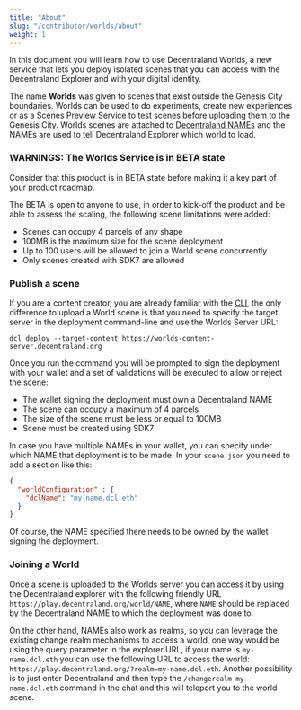 ```yaml
---
title: "About"
slug: "/contributor/worlds/about"
weight: 1
---
```


In this document you will learn how to use Decentraland Worlds, a new service that lets you deploy isolated scenes that you can access with the Decentraland Explorer and with your digital identity.  

The name **Worlds** was given to scenes that exist outside the Genesis City boundaries. Worlds can be used to do experiments, create new experiences or as a Scenes Preview Service to test scenes before uploading them to the Genesis City. Worlds scenes are attached to [Decentraland NAMEs](https://builder.decentraland.org/names) and the NAMEs are used to tell Decentraland Explorer which world to load.  

### WARNINGS: The Worlds Service is in BETA state

Consider that this product is in BETA state before making it a key part of your product roadmap.  

The BETA is open to anyone to use, in order to kick-off the product and be able to assess the scaling, the following scene limitations were added: 
- Scenes can occupy 4 parcels of any shape 
- 100MB is the maximum size for the scene deployment 
- Up to 100 users will be allowed to join a World scene concurrently  
- Only scenes created with SDK7 are allowed

### Publish a scene 

If you are a content creator, you are already familiar with the [CLI](https://docs.decentraland.org/creator/development-guide/sdk-101/), the only difference to upload a World scene is that you need to specify the target server in the deployment command-line and use the Worlds Server URL: 

`dcl deploy --target-content https://worlds-content-server.decentraland.org` 


Once you run the command you will be prompted to sign the deployment with your wallet and a set of validations will be executed to allow or reject the scene: 
- The wallet signing the deployment must own a Decentraland NAME 
- The scene can occupy a maximum of 4 parcels
- The size of the scene must be less or equal to 100MB 
- Scene must be created using SDK7

In case you have multiple NAMEs in your wallet, you can specify under which 
NAME that deployment is to be made. In your `scene.json` you need to add a 
section like this:

```json
{
  "worldConfiguration" : {
    "dclName": "my-name.dcl.eth"
  }
}
```

Of course, the NAME specified there needs to be owned by the wallet signing 
the deployment.

### Joining a World 

Once a scene is uploaded to the Worlds server you can access it by using the Decentraland explorer with the following friendly URL `https://play.decentraland.org/world/NAME`, where `NAME` should be replaced by the Decentraland NAME to which the deployment was done to. 

On the other hand, NAMEs also work as realms, so you can leverage the existing change realm mechanisms to access a world, one way would be using the query parameter in the explorer URL, if your name is `my-name.dcl.eth` you can use the following URL to access the world: `https://play.decentraland.org/?realm=my-name.dcl.eth`. Another possibility is to just enter Decentraland and then type the `/changerealm my-name.dcl.eth` command in the chat and this will teleport you to the world scene. 
